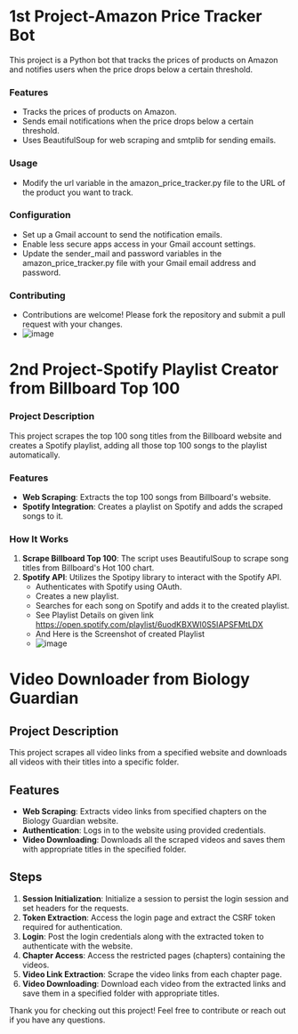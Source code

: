 # 1st Project-Amazon Price Tracker Bot

This project is a Python bot that tracks the prices of products on Amazon and notifies users when the price drops below a certain threshold.

### Features
- Tracks the prices of products on Amazon.
- Sends email notifications when the price drops below a certain threshold.
- Uses BeautifulSoup for web scraping and smtplib for sending emails.
  
### Usage
- Modify the url variable in the amazon_price_tracker.py file to the URL of the product you want to track.
  
### Configuration
- Set up a Gmail account to send the notification emails.
- Enable less secure apps access in your Gmail account settings.
- Update the sender_mail and password variables in the amazon_price_tracker.py file with your Gmail email address and password.

### Contributing
- Contributions are welcome! Please fork the repository and submit a pull request with your changes.
- ![image](https://github.com/huzaifasaeed123/Data-Scraping-Practice/assets/143410512/545f5326-1439-4384-b836-6a533f5213fd)

# 2nd Project-Spotify Playlist Creator from Billboard Top 100

### Project Description

This project scrapes the top 100 song titles from the Billboard website and creates a Spotify playlist, adding all those top 100 songs to the playlist automatically.

### Features

- **Web Scraping**: Extracts the top 100 songs from Billboard's website.
- **Spotify Integration**: Creates a playlist on Spotify and adds the scraped songs to it.

### How It Works

1. **Scrape Billboard Top 100**: The script uses BeautifulSoup to scrape song titles from Billboard's Hot 100 chart.
2. **Spotify API**: Utilizes the Spotipy library to interact with the Spotify API.
   - Authenticates with Spotify using OAuth.
   - Creates a new playlist.
   - Searches for each song on Spotify and adds it to the created playlist.
   - See Playlist Details on given link https://open.spotify.com/playlist/6uodKBXWI0S5IAPSFMtLDX
   - And Here is the Screenshot of created Playlist
   - ![image](https://github.com/huzaifasaeed123/Data-Scraping-Projects/assets/143410512/cb9b8378-501f-4f90-9f44-b53197c70645)

# Video Downloader from Biology Guardian

## Project Description

This project scrapes all video links from a specified website and downloads all videos with their titles into a specific folder.

## Features

- **Web Scraping**: Extracts video links from specified chapters on the Biology Guardian website.
- **Authentication**: Logs in to the website using provided credentials.
- **Video Downloading**: Downloads all the scraped videos and saves them with appropriate titles in the specified folder.

## Steps

1. **Session Initialization**: Initialize a session to persist the login session and set headers for the requests.
2. **Token Extraction**: Access the login page and extract the CSRF token required for authentication.
3. **Login**: Post the login credentials along with the extracted token to authenticate with the website.
4. **Chapter Access**: Access the restricted pages (chapters) containing the videos.
5. **Video Link Extraction**: Scrape the video links from each chapter page.
6. **Video Downloading**: Download each video from the extracted links and save them in a specified folder with appropriate titles.

Thank you for checking out this project! Feel free to contribute or reach out if you have any questions.


   
